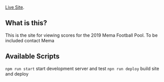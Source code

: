 [Live Site](https://cwynn.com/mema-football-pool-2019).

## What is this?
This is the site for viewing scores for the 2019 Mema Football Pool. To be included contact Mema

## Available Scripts

`npm run start` start development server and test
`npn run deploy` build site and deploy
